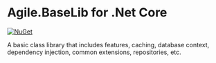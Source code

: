# Agile.BaseLib for .Net Core

[![NuGet](https://img.shields.io/nuget/v/agile.baselib)](https://www.nuget.org/packages/Agile.BaseLib/)

A basic class library that includes features, caching, database context, dependency injection, common extensions, repositories, etc.